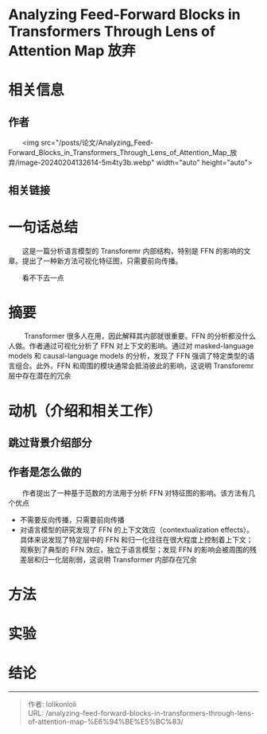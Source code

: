 # Analyzing Feed-Forward Blocks in Transformers Through Lens of Attention Map 放弃



# 相关信息

## 作者

　　&lt;img src=&#34;/posts/论文/Analyzing_Feed-Forward_Blocks_in_Transformers_Through_Lens_of_Attention_Map_放弃/image-20240204132614-5m4ty3b.webp&#34; width=&#34;auto&#34; height=&#34;auto&#34;&gt;

## 相关链接

# 一句话总结

　　这是一篇分析语言模型的 Transforemr 内部结构，特别是 FFN 的影响的文章。提出了一种新方法可视化特征图，只需要前向传播。

　　看不下去一点

# 摘要

　　 Transformer 很多人在用，因此解释其内部就很重要。FFN 的分析都没什么人做。作者通过可视化分析了 FFN 对上下文的影响。通过对 masked-language models 和 causal-language models 的分析，发现了 FFN 强调了特定类型的语言组合。此外，FFN 和周围的模块通常会抵消彼此的影响，这说明 Transforemr 层中存在潜在的冗余

# 动机（介绍和相关工作）

## 跳过背景介绍部分

## 作者是怎么做的

　　作者提出了一种基于范数的方法用于分析 FFN 对特征图的影响。该方法有几个优点

* 不需要反向传播，只需要前向传播
* 对语言模型的研究发现了 FFN 的上下文效应（contextualization effects）。具体来说发现了特定层中的 FFN 和归一化往往在很大程度上控制着上下文；观察到了典型的 FFN 效应，独立于语言模型；发现 FFN 的影响会被周围的残差层和归一化层削弱，这说明 Transformer 内部存在冗余

# 方法

# 实验

# 结论


---

> 作者: lolikonloli  
> URL: /analyzing-feed-forward-blocks-in-transformers-through-lens-of-attention-map-%E6%94%BE%E5%BC%83/  

